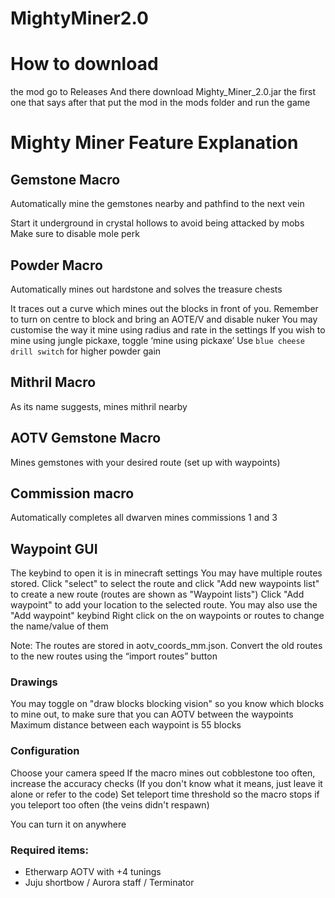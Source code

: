 # MightyMiner2.0
# How to download 
the mod go to Releases
And there download Mighty_Miner_2.0.jar the first one that says after that put the mod in the mods folder and run the game
# Mighty Miner Feature Explanation

## Gemstone Macro
Automatically mine the gemstones nearby and pathfind to the next vein

Start it underground in crystal hollows to avoid being attacked by mobs
Make sure to disable mole perk

## Powder Macro
Automatically mines out hardstone and solves the treasure chests

It traces out a curve which mines out the blocks in front of you. 
Remember to turn on centre to block and bring an AOTE/V and disable nuker
You may customise the way it mine using radius and rate in the settings
If you wish to mine using jungle pickaxe, toggle ‘mine using pickaxe’
Use ``blue cheese drill switch`` for higher powder gain

## Mithril Macro
As its name suggests, mines mithril nearby

## AOTV Gemstone Macro 
Mines gemstones with your desired route (set up with waypoints)

## Commission macro
Automatically completes all dwarven mines commissions 1 and 3

## Waypoint GUI
The keybind to open it is in minecraft settings
You may have multiple routes stored. Click "select" to select the route and click "Add new waypoints list" to create a new route (routes are shown as "Waypoint lists") 
Click "Add waypoint" to add your location to the selected route. You may also use the "Add waypoint" keybind
Right click on the on waypoints or routes to change the name/value of them 

Note: The routes are stored in aotv_coords_mm.json.
Convert the old routes to the new routes using the “import routes” button

### Drawings 
You may toggle on "draw blocks blocking vision" so you know which blocks to mine out, to make sure that you can AOTV between the waypoints
Maximum distance between each waypoint is 55 blocks

### Configuration
Choose your camera speed
If the macro mines out cobblestone too often, increase the accuracy checks (If you don't know what it means, just leave it alone or refer to the code) 
Set teleport time threshold so the macro stops if you teleport too often (the veins didn't respawn)

You can turn it on anywhere

### Required items:
- Etherwarp AOTV with +4 tunings
- Juju shortbow / Aurora staff / Terminator
